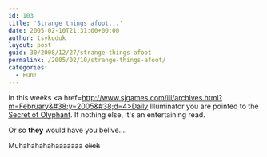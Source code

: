 ```yaml
---
id: 103
title: 'Strange things afoot...'
date: 2005-02-10T21:31:00+00:00
author: tsykoduk
layout: post
guid: 30/2008/12/27/strange-things-afoot
permalink: /2005/02/10/strange-things-afoot/
categories:
  - Fun!
---
```

In this weeks <a href=http://www.sjgames.com/ill/archives.html?m=February&#38;y=2005&#38;d=4>Daily Illuminator</a> you are pointed to the <a href=http://web.archive.org/web/20031013040651/http://truthtrek.net/olyphant/olyphant1.htm>Secret of Olyphant</a>. If nothing else, it's an entertaining read.

Or so <b>they</b> would have you belive....

Muhahahahahaaaaaaa <del>click</del>